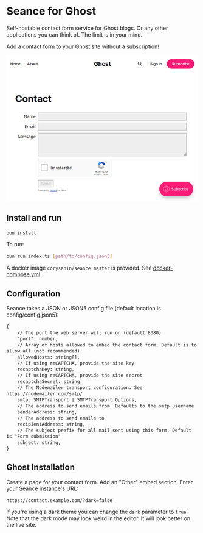 # Seance for Ghost

Self-hostable contact form service for Ghost blogs. Or any other applications you can think of. The limit is in your mind.

Add a contact form to your Ghost site without a subscription!

<picture>
  <source media="(prefers-color-scheme: dark)" srcset="https://raw.githubusercontent.com/CorySanin/seance/master/assets/images/screenshot_dark.png">
  <source media="(prefers-color-scheme: light)" srcset="https://raw.githubusercontent.com/CorySanin/seance/master/assets/images/screenshot_light.png">
  <img alt="Seance embedded in a Ghost page" src="https://raw.githubusercontent.com/CorySanin/seance/master/assets/images/screenshot_light.png">
</picture>

## Install and run

```bash
bun install
```

To run:

```bash
bun run index.ts [path/to/config.json5]
```

A docker image `corysanin/seance:master` is provided. See [docker-compose.yml](/docker-compose.yml).

## Configuration

Seance takes a JSON or JSON5 config file (default location is config/config.json5):

```
{
    // The port the web server will run on (default 8080)
    "port": number,
    // Array of hosts allowed to embed the contact form. Default is to allow all (not recommended)
    allowedHosts: string[],
    // If using reCAPTCHA, provide the site key
    recaptchaKey: string,
    // If using reCAPTCHA, provide the site secret
    recaptchaSecret: string,
    // The Nodemailer transport configuration. See https://nodemailer.com/smtp/
    smtp: SMTPTransport | SMTPTransport.Options,
    // The address to send emails from. Defaults to the smtp username
    senderAddress: string,
    // The address to send emails to
    recipientAddress: string,
    // The subject prefix for all mail sent using this form. Default is "Form submission"
    subject: string,
}
```

## Ghost Installation

Create a page for your contact form. Add an "Other" embed section. Enter your Seance instance's URL:

```
https://contact.example.com/?dark=false
```

If you're using a dark theme you can change the `dark` parameter to `true`. Note that the dark mode may look weird in the editor. It will look better on the live site.